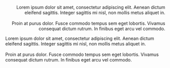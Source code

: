 <p align="right">
Lorem ipsum dolor sit amet, consectetur adipiscing elit. Aenean dictum eleifend sagittis. Integer sagittis mi nisl, non mollis metus aliquet in. <br><br> Proin at purus dolor. Fusce commodo tempus sem eget lobortis. Vivamus consequat dictum rutrum. In finibus eget arcu vel commodo.
</p>

Lorem ipsum dolor sit amet, consectetur adipiscing elit. Aenean dictum eleifend sagittis. Integer sagittis mi nisl, non mollis metus aliquet in. <br><br> Proin at purus dolor. Fusce commodo tempus sem eget lobortis. Vivamus consequat dictum rutrum. In finibus eget arcu vel commodo.

